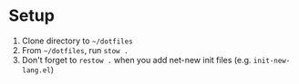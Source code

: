 # Setup
1. Clone directory to `~/dotfiles`
1. From `~/dotfiles`, run `stow .`
1. Don't forget to `restow .` when you add net-new init files (e.g. `init-new-lang.el`)
